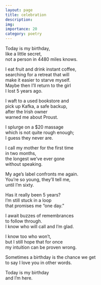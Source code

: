 ```yaml
---
layout: page
title: celebration
description: 
img:
importance: 20
category: poetry
---
```


Today is my birthday, <br/>
like a little secret, <br/>
not a person in 4480 miles knows.

I eat fruit and drink instant coffee, <br/>
searching for a retreat that will <br/>
make it easier to starve myself. <br/>
Maybe then I’ll return to the girl <br/>
I lost 5 years ago.

I waft to a used bookstore and <br/>
pick up Kafka, a safe backup, <br/>
after the Irish owner <br/>
warned me about Proust.

I splurge on a $20 massage <br/>
which is not quite rough enough; <br/>
I guess they never are.

I call my mother for the first time <br/>
in two months, <br/>
the longest we’ve ever gone <br/>
without speaking.

My age’s label confronts me again. <br/>
You’re so young, they’ll tell me, <br/>
until I’m sixty.

Has it really been 5 years? <br/>
I’m still stuck in a loop  <br/>
that promises me “one day.”

I await buzzes of remembrances <br/>
to follow through. <br/>
I know who will call and I’m glad.

I know too who won’t, <br/>
but I still hope that for once <br/>
my intuition can be proven wrong.

Sometimes a birthday is the chance we get <br/>
to say I love you in other words.

Today is my birthday  <br/>
and I’m here.
